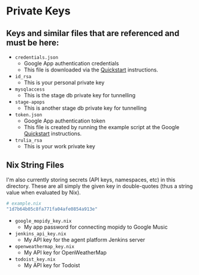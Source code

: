 # Private Keys

## Keys and similar files that are referenced and must be here:

 * `credentials.json`
   * Google App authentication credentials
   * This file is downloaded via the [Quickstart][google_api_quickstart] instructions.
 * `id_rsa`
   * This is your personal private key
 * `mysqlaccess`
   * This is the stage db private key for tunnelling
 * `stage-apops`
   * This is another stage db private key for tunnelling
 * `token.json`
   * Google App authentication token
   * This file is created by running the example script at the Google [Quickstart][google_api_quickstart] instructions.
 * `trulia_rsa`
   * This is your work private key

## Nix String Files

I'm also currently storing secrets (API keys, namespaces, etc) in this directory.  These are all simply the given key in double-quotes (thus a string value when evaluated by Nix).

```nix
# example.nix
"1d7b64b05c8fa771fa04afe0854a913e"
```
 * `google_mopidy_key.nix`
   * My app password for connecting mopidy to Google Music
 * `jenkins_api_key.nix`
   * My API key for the agent platform Jenkins server
 * `openweathermap_key.nix`
   * My API key for OpenWeatherMap
 * `todoist_key.nix`
   * My API key for Todoist


[google_api_quickstart]: https://developers.google.com/calendar/quickstart/nodejs
